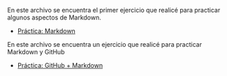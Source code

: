 En este archivo se encuentra el primer ejercicio que realicé para practicar algunos aspectos de Markdown.
* [Práctica: Markdown](https://github.com/Suli427/portfolioDAW/blob/main/UD1%3A%20GitHub%20y%20MarkDown/markdown-practica.md)

En este archivo se encuentra un ejercicio que realicé para practicar Markdown y GitHub
* [Práctica: GitHub + Markdown](https://github.com/Suli427/github-markdown-practica)

